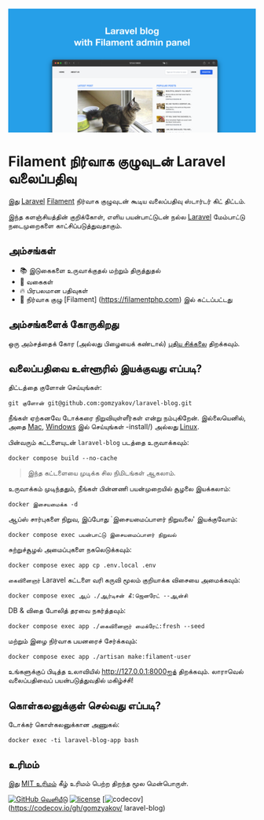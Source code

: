 ![ஃபிலமென்ட் நிர்வாக குழுவுடன் லாராவெல் வலைப்பதிவு](./docs/social-preview-en.png)

# Filament நிர்வாக குழுவுடன் Laravel வலைப்பதிவு

இது [Laravel](https://laravel.com) [Filament](https://filamentphp.com) நிர்வாக குழுவுடன் கூடிய வலைப்பதிவு ஸ்டார்டர் கிட் திட்டம்.

இந்த களஞ்சியத்தின் குறிக்கோள், எளிய பயன்பாட்டுடன் நல்ல [Laravel](https://laravel.com) மேம்பாட்டு நடைமுறைகளை காட்சிப்படுத்துவதாகும்.

## அம்சங்கள்

- 📚 இடுகைகளை உருவாக்குதல் மற்றும் திருத்துதல்
- 🥑 வகைகள்
- :fire: பிரபலமான பதிவுகள்
- :hatched_chick: நிர்வாக குழு [Filament] (https://filamentphp.com) இல் கட்டப்பட்டது

## அம்சங்களைக் கோருகிறது

ஒரு அம்சத்தைக் கோர (அல்லது பிழையைக் கண்டால்) [புதிய சிக்கலை](https://github.com/gomzyakov/laravel-blog/issues/new) திறக்கவும்.

## வலைப்பதிவை உள்ளூரில் இயக்குவது எப்படி?

திட்டத்தை குளோன் செய்யுங்கள்:

```பேஷ்
git குளோன் git@github.com:gomzyakov/laravel-blog.git
```

நீங்கள் ஏற்கனவே டோக்கரை நிறுவியுள்ளீர்கள் என்று நம்புகிறேன். இல்லையெனில், அதை [Mac](https://docs.docker.com/desktop/install/mac-install/), [Windows](https://docs.docker.com/desktop/install/windows) இல் செய்யுங்கள் -install/) அல்லது [Linux](https://docs.docker.com/desktop/install/linux-install/).

பின்வரும் கட்டளையுடன் `laravel-blog` படத்தை உருவாக்கவும்:

```பேஷ்
docker compose build --no-cache
```

>இந்த கட்டளையை முடிக்க சில நிமிடங்கள் ஆகலாம்.

உருவாக்கம் முடிந்ததும், நீங்கள் பின்னணி பயன்முறையில் சூழலை இயக்கலாம்:

```பேஷ்
docker இசையமைக்க -d
```

ஆப்ஸ் சார்புகளை நிறுவ, இப்போது `இசையமைப்பாளர் நிறுவலை' இயக்குவோம்:

```பேஷ்
docker compose exec பயன்பாட்டு இசையமைப்பாளர் நிறுவல்
```

சுற்றுச்சூழல் அமைப்புகளை நகலெடுக்கவும்:

```பேஷ்
docker compose exec app cp .env.local .env
```

`கைவினைஞர்` Laravel கட்டளை வரி கருவி மூலம் குறியாக்க விசையை அமைக்கவும்:

```பேஷ்
docker compose exec ஆப் ./ஆர்டிசன் கீ:ஜெனரேட் --ஆன்சி
```

DB & விதை போலித் தரவை நகர்த்தவும்:

```பேஷ்
docker compose exec app ./கைவினைஞர் மைக்ரேட்:fresh --seed
```

மற்றும் இழை நிர்வாக பயனரைச் சேர்க்கவும்:

```பேஷ்
docker compose exec app ./artisan make:filament-user
```

உங்களுக்குப் பிடித்த உலாவியில் http://127.0.0.1:8000ஐத் திறக்கவும். லாராவெல் வலைப்பதிவைப் பயன்படுத்துவதில் மகிழ்ச்சி!

## கொள்கலனுக்குள் செல்வது எப்படி?

டோக்கர் கொள்கலனுக்கான அணுகல்:

```பேஷ்
docker exec -ti laravel-blog-app bash
```

## உரிமம்

இது [MIT உரிமம்](https://github.com/gomzyakov/php-code-style/blob/main/LICENSE) கீழ் உரிமம் பெற்ற திறந்த மூல மென்பொருள்.


[![GitHub வெளியீடு](https://img.shields.io/github/release/gomzyakov/laravel-blog.svg)](https://github.com/gomzyakov/laravel-blog/releases/latest)
[![license](https://img.shields.io/badge/License-MIT-green.svg)](https://github.com/gomzyakov/laravel-blog/blob/development/LICENSE)
[![codecov](https://codecov.io/gh/gomzyakov/laravel-blog/branch/main/graph/badge.svg?token=4CYTVMVUYV)](https://codecov.io/gh/gomzyakov/ laravel-blog)